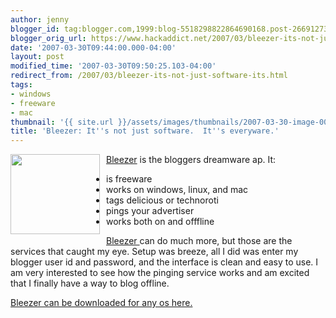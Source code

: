 ```yaml
---
author: jenny
blogger_id: tag:blogger.com,1999:blog-5518298822864690168.post-2669127323464539262
blogger_orig_url: https://www.hackaddict.net/2007/03/bleezer-its-not-just-software-its.html
date: '2007-03-30T09:44:00.000-04:00'
layout: post
modified_time: '2007-03-30T09:50:25.103-04:00'
redirect_from: /2007/03/bleezer-its-not-just-software-its.html
tags:
- windows
- freeware
- mac
thumbnail: '{{ site.url }}/assets/images/thumbnails/2007-03-30-image-0000.png'
title: 'Bleezer: It''s not just software.  It''s everyware.'
---
```


<img alt="" border="0" id="BLOGGER_PHOTO_ID_5047714298575018690" src="{{ site.url }}/assets/images/posts/2007-03-30-image-0000.png" style="margin: 0pt 10px 10px 0pt; float: left;  width: 143px; height: 128px;"/>

<a href="http://www.larryborsato.com/bleezer/">Bleezer</a> is the bloggers dreamware ap.  It:

<ul><li> is freeware

</li><li>works on windows, linux, and mac</li><li>tags delicious or technoroti</li><li>pings your advertiser</li><li>works both on and offfline</li></ul><a href="http://www.larryborsato.com/bleezer/">Bleezer </a>can do much more, but those are the services that caught my eye. Setup was breeze, all I did was enter my blogger user id and password, and the interface is clean and easy to use.  I am very interested to see how the pinging service works and am excited that I finally have a way to blog offline.



<a href="http://www.larryborsato.com/bleezer/">Bleezer can be downloaded for any os here.</a>